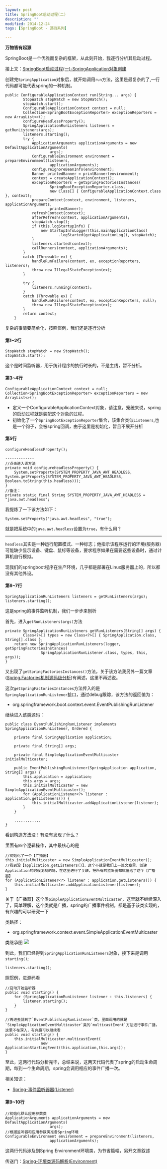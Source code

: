 ```yaml
---
layout: post
title: SpringBoot启动过程(二)
description: ""
modified: 2014-12-24
tags: [SpringBoot - 源码系列]

---
```


**万物皆有起源**

SpringBoot是一个优雅而复杂的框架，从此刻开始，我逐行分析其启动过程。

接上文：[SpringBoot启动过程(一)-SpringApplication对象创建](/404.md)

创建完`SpringApplication`对象后，就开始调用`run`方法，这里是最复杂的了,一行代码都可能代表spring的一种机制。

```
public ConfigurableApplicationContext run(String... args) {
		StopWatch stopWatch = new StopWatch();
		stopWatch.start();
		ConfigurableApplicationContext context = null;
		Collection<SpringBootExceptionReporter> exceptionReporters = new ArrayList<>();
		configureHeadlessProperty();
		SpringApplicationRunListeners listeners = getRunListeners(args);
		listeners.starting();
		try {
			ApplicationArguments applicationArguments = new DefaultApplicationArguments(
					args);
			ConfigurableEnvironment environment = prepareEnvironment(listeners,
					applicationArguments);
			configureIgnoreBeanInfo(environment);
			Banner printedBanner = printBanner(environment);
			context = createApplicationContext();
			exceptionReporters = getSpringFactoriesInstances(
					SpringBootExceptionReporter.class,
					new Class[] { ConfigurableApplicationContext.class }, context);
			prepareContext(context, environment, listeners, applicationArguments,
					printedBanner);
			refreshContext(context);
			afterRefresh(context, applicationArguments);
			stopWatch.stop();
			if (this.logStartupInfo) {
				new StartupInfoLogger(this.mainApplicationClass)
						.logStarted(getApplicationLog(), stopWatch);
			}
			listeners.started(context);
			callRunners(context, applicationArguments);
		}
		catch (Throwable ex) {
			handleRunFailure(context, ex, exceptionReporters, listeners);
			throw new IllegalStateException(ex);
		}

		try {
			listeners.running(context);
		}
		catch (Throwable ex) {
			handleRunFailure(context, ex, exceptionReporters, null);
			throw new IllegalStateException(ex);
		}
		return context;
	}

```

复杂的事情要简单化，按照惯例，我们还是逐行分析

#### 第1~2行
```
StopWatch stopWatch = new StopWatch();
stopWatch.start();
```
这个是时间监听器，用于统计程序的执行时长的，不是主线，暂不分析。

#### 第3~4行
```
ConfigurableApplicationContext context = null;
Collection<SpringBootExceptionReporter> exceptionReporters = new ArrayList<>();
```
- 定义一个ConfigurableApplicationContext对象，请注意，笼统来说，spring的启动过程就是装配这个对象的过程。
- 初始化了一个`SpringBootExceptionReporter`集合，该集合类似`Listeners`,也是一个钩子，会被spring回调，由于这里是初始化，暂且不展开分析
  

#### 第5行
```
configureHeadlessProperty();

-------------
//点击进入该方法
private void configureHeadlessProperty() {
	System.setProperty(SYSTEM_PROPERTY_JAVA_AWT_HEADLESS, System.getProperty(SYSTEM_PROPERTY_JAVA_AWT_HEADLESS, Boolean.toString(this.headless)));
}
//备注：
private static final String SYSTEM_PROPERTY_JAVA_AWT_HEADLESS = "java.awt.headless";
```
我提炼了一下该方法如下：
```
System.setProperty("java.awt.headless", "true");
```
就是把系统中的`java.awt.headless`设置为`true`，有什么用？

---
`headless`其实是一种运行配置模式、一种标志；他指示该程序运行的环境(服务器)可能缺少显示设备、键盘、鼠标等设备，要求程序如果在需要这些设备时，通过计算机自行模拟。

现我们的springboot程序在生产环境，几乎都是部署在Linux服务器上的，所以都没有其他外设。


#### 第6~7行
```
SpringApplicationRunListeners listeners = getRunListeners(args);
listeners.starting();
```

这是spring的事件监听机制，我们一步步来刨析

首先，进入`getRunListeners(args)`方法
```
private SpringApplicationRunListeners getRunListeners(String[] args) {
		Class<?>[] types = new Class<?>[] { SpringApplication.class, String[].class };
	return new SpringApplicationRunListeners(logger, getSpringFactoriesInstances(
				SpringApplicationRunListener.class, types, this, args));
}
```
又出现了`getSpringFactoriesInstances()`方法，关于该方法我另外一篇文章([Spring.Factories机制源码级分析]({{site.url}}/spring-2.0.0-spring-factories))有阐述，这里不再述说。

这次`getSpringFactoriesInstances`方法传入的是`SpringApplicationRunListener`接口，通过debug跟踪，该方法的返回值为：

- org.springframework.boot.context.event.EventPublishingRunListener

继续进入该类源码：

```
public class EventPublishingRunListener implements SpringApplicationRunListener, Ordered {

	private final SpringApplication application;

	private final String[] args;

	private final SimpleApplicationEventMulticaster initialMulticaster;

	public EventPublishingRunListener(SpringApplication application, String[] args) {
		this.application = application;
		this.args = args;
		this.initialMulticaster = new SimpleApplicationEventMulticaster();
		for (ApplicationListener<?> listener : application.getListeners()) {
			this.initialMulticaster.addApplicationListener(listener);
		}
	}

	............
}
```
看到构造方法没！有没有发现了什么？

里面有四个逻辑操作，其中最核心的是

```
//初始化了一个【广播器】
this.initialMulticaster = new SimpleApplicationEventMulticaster();
//看到没【application.getListeners()】，这个不就是我们上一篇文章里，创建Application的时候复制的吗，在这里进行了关联，把所有的监听器都赋值给了这个【广播器】
for (ApplicationListener<?> listener : application.getListeners()) {
	this.initialMulticaster.addApplicationListener(listener);
}		
```
关于【广播器】这个类`SimpleApplicationEventMulticaster`，这里就不继续深入了，简单理解，这个类就是广播，spring的广播事件机制，都是基于该类实现的，有兴趣的可以研究一下

类路径：
- org.springframework.context.event.SimpleApplicationEventMulticaster 

类继承图
![](/images/blogs/SimpleApplicationEventMulticaster.png)

到此，我们已经得到`SpringApplicationRunListeners`对象，接下来是调用`starting()`;
```
listeners.starting();
```
照惯例，进源码看
```
//启动开始监听器
public void starting() {
	for (SpringApplicationRunListener listener : this.listeners) {
		listener.starting();
	}
}

//再进去就到了`EventPublishingRunListener`类，里面调用的就是`SimpleApplicationEventMulticaster`类的`multicastEvent`方法进行事件广播，这里不在深入，有兴趣可以继续看
public void starting() {
	this.initialMulticaster.multicastEvent(
				new ApplicationStartingEvent(this.application,this.args));
}
```

至此，这两行代码分析完毕，总结来说，这两天代码代表了spring的启动生命周期，每到一个生命周期，spring会调用相应的事件广播一次。

相关知识：
- [Spring-事件监听器器(Listener)]({{site.url}}/spring-2.0.1-Listener)


#### 第9~10行
```
//初始化默认应用参数类
ApplicationArguments applicationArguments = new DefaultApplicationArguments(
					args);
//根据监听器和应用参数类准备Spring环境
ConfigurableEnvironment environment = prepareEnvironment(listeners,
					applicationArguments);
```
这两行代码涉及到Spring Environment环境类，为节省篇幅，另开文章叙述

传送门：[Spring-环境类源码解析(Environment)]({{site.url}}/spring-2.0.1-Environment)















